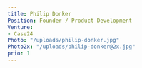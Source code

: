 ```yaml
---
title: Philip Donker
Position: Founder / Product Development
Venture:
- Case24
Photo: "/uploads/philip-donker.jpg"
Photo2x: "/uploads/philip-donker@2x.jpg"
prio: 1
---
```


